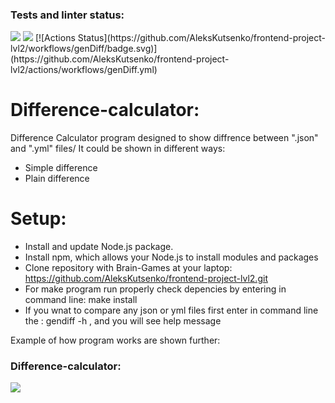 ### Tests and linter status:
<a href="https://codeclimate.com/github/AleksKutsenko/frontend-project-lvl2/maintainability">
<img src="https://api.codeclimate.com/v1/badges/d7a3e51c367e051dbc4a/maintainability" /></a>
<a href="https://codeclimate.com/github/AleksKutsenko/frontend-project-lvl2/test_coverage">
<img src="https://api.codeclimate.com/v1/badges/d7a3e51c367e051dbc4a/test_coverage" /></a>
[![Actions Status](https://github.com/AleksKutsenko/frontend-project-lvl2/workflows/genDiff/badge.svg)]
(https://github.com/AleksKutsenko/frontend-project-lvl2/actions/workflows/genDiff.yml)

# Difference-calculator:
Difference Calculator program designed to show diffrence between ".json" and ".yml" files/ It could be shown in different ways:<br>

- Simple difference<br>
- Plain difference<br>


# Setup:
- Install and update Node.js package.<br>
- Install npm, which allows your Node.js to install modules and packages <br>
- Clone repository with Brain-Games at your laptop: https://github.com/AleksKutsenko/frontend-project-lvl2.git <br>
- For make program run properly check depencies by entering in command line: make install <br>
- If you wnat to compare any json or yml files first enter in command line the : gendiff -h , and you will see help message <br>

Example of how program works are shown further:

### Difference-calculator:

<a href="https://asciinema.org/a/RqQ1CZewwhYI7B2m2YSvhW9NP"> 
<img src="https://asciinema.org/a/RqQ1CZewwhYI7B2m2YSvhW9NP.svg" /> </a>